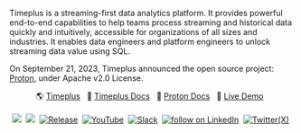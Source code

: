Timeplus is a streaming-first data analytics platform. It provides powerful end-to-end capabilities to help teams process streaming and historical data quickly and intuitively, accessible for organizations of all sizes and industries. It enables data engineers and platform engineers to unlock streaming data value using SQL.

On September 21, 2023, Timeplus announced the open source project: [Proton](https://github.com/timeplus-io/proton), under Apache v2.0 License.

<p align="center">
  🌎 <a href="https://timeplus.com/" target="_blank">Timeplus</a>&nbsp;&nbsp; 
  📄 <a href="https://docs.timeplus.com" target="_blank">Timeplus Docs</a>&nbsp;&nbsp;
  📃 <a href="https://docs.timeplus.com/proton" target="_blank">Proton Docs</a>&nbsp;&nbsp;
  🚀 <a href="https://demo.timeplus.cloud/" target="_blank">Live Demo</a>&nbsp;&nbsp;<br/><br/>
  <a href="https://github.com/timeplus-io/proton/"><img src="https://img.shields.io/github/stars/timeplus-io/proton?logo=github" /></a>&nbsp;
  <a href="https://github.com/timeplus-io/proton/pkgs/container/proton"><img src="https://img.shields.io/endpoint?url=https%3A%2F%2Fuwkp37dgeb6d2oc5fxu6oles2i0eevmm.lambda-url.us-west-2.on.aws%2F" /></a>&nbsp; 
  <a href="https://github.com/timeplus-io/proton/blob/develop/LICENSE"><img src="https://img.shields.io/github/v/release/timeplus-io/proton" alt="Release" /></a>&nbsp;
  <a href="https://www.youtube.com/@timeplusdata"><img src="https://img.shields.io/youtube/channel/views/UCRQCOw9wOiqHZkm7ftAMdTQ" alt="YouTube" /></a>&nbsp;
  <a href="https://timeplus.com/slack"><img src="https://img.shields.io/badge/Join%20Slack-blue?logo=slack" alt="Slack" /></a>&nbsp;
  <a href="https://linkedin.com/company/timeplusinc"><img src="https://img.shields.io/badge/timeplusinc-0077B5?style=social&logo=linkedin" alt="follow on LinkedIn"/></a>&nbsp;
  <a href="https://twitter.com/intent/follow?screen_name=timeplusdata"><img src="https://img.shields.io/twitter/follow/timeplusdata?label=" alt="Twitter(X)" /></a>&nbsp;
</p>
